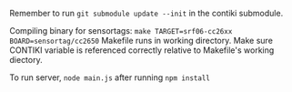 Remember to run `git submodule update --init` in the contiki submodule.

Compiling binary for sensortags: `make TARGET=srf06-cc26xx BOARD=sensortag/cc2650`
Makefile runs in working directory. Make sure CONTIKI variable is referenced correctly relative to Makefile's working diectory.

To run server, `node main.js` after running `npm install`

